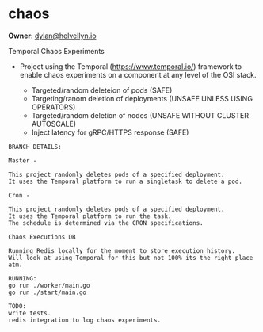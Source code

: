 # chaos
**Owner**: dylan@helvellyn.io

Temporal Chaos Experiments 

* Project using the Temporal (https://www.temporal.io/) framework to enable chaos experiments on a component at any level of the OSI stack. 

  - Targeted/random deleteion of pods (SAFE)
  - Targeting/ranom deletion of deployments (UNSAFE UNLESS USING OPERATORS)
  - Targeted/random deletion of nodes (UNSAFE WITHOUT CLUSTER AUTOSCALE)
  - Inject latency for gRPC/HTTPS response (SAFE)
```
BRANCH DETAILS: 

Master -

This project randomly deletes pods of a specified deployment. 
It uses the Temporal platform to run a singletask to delete a pod. 

Cron -

This project randomly deletes pods of a specified deployment. 
It uses the Temporal platform to run the task.
The schedule is determined via the CRON specifications.

Chaos Executions DB

Running Redis locally for the moment to store execution history.
Will look at using Temporal for this but not 100% its the right place 
atm. 

```
```
RUNNING: 
go run ./worker/main.go
go run ./start/main.go

```
```
TODO:
write tests.
redis integration to log chaos experiments.

```
